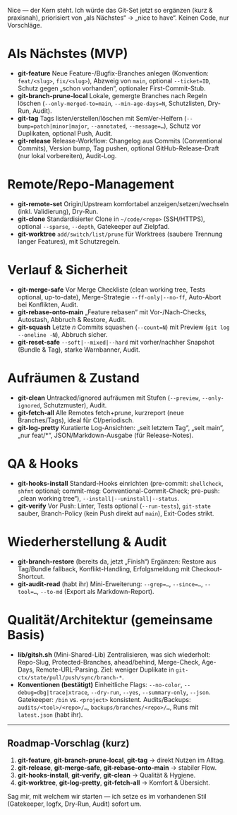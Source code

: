 Nice — der Kern steht. Ich würde das Git-Set jetzt so ergänzen (kurz & praxisnah), priorisiert von „als Nächstes“ → „nice to have“. Keinen Code, nur Vorschläge.

# Als Nächstes (MVP)

* **git-feature**
  Neue Feature-/Bugfix-Branches anlegen (Konvention: `feat/<slug>`, `fix/<slug>`), Abzweig von `main`, optional `--ticket=ID`, Schutz gegen „schon vorhanden“, optionaler First-Commit-Stub.
* **git-branch-prune-local**
  Lokale, gemergte Branches nach Regeln löschen (`--only-merged-to=main`, `--min-age-days=N`, Schutzlisten, Dry-Run, Audit).
* **git-tag**
  Tags listen/erstellen/löschen mit SemVer-Helfern (`--bump=patch|minor|major`, `--annotated`, `--message=…`), Schutz vor Duplikaten, optional Push, Audit.
* **git-release**
  Release-Workflow: Changelog aus Commits (Conventional Commits), Version bump, Tag pushen, optional GitHub-Release-Draft (nur lokal vorbereiten), Audit-Log.

# Remote/Repo-Management

* **git-remote-set**
  Origin/Upstream komfortabel anzeigen/setzen/wechseln (inkl. Validierung), Dry-Run.
* **git-clone**
  Standardisierter Clone in `~/code/<repo>` (SSH/HTTPS), optional `--sparse`, `--depth`, Gatekeeper auf Zielpfad.
* **git-worktree**
  `add/switch/list/prune` für Worktrees (saubere Trennung langer Features), mit Schutzregeln.

# Verlauf & Sicherheit

* **git-merge-safe**
  Vor Merge Checkliste (clean working tree, Tests optional, up-to-date), Merge-Strategie `--ff-only|--no-ff`, Auto-Abort bei Konflikten, Audit.
* **git-rebase-onto-main**
  „Feature rebasen“ mit Vor-/Nach-Checks, Autostash, Abbruch & Restore, Audit.
* **git-squash**
  Letzte *n* Commits squashen (`--count=N`) mit Preview (`git log --oneline -N`), Abbruch sicher.
* **git-reset-safe**
  `--soft|--mixed|--hard` mit vorher/nachher Snapshot (Bundle & Tag), starke Warnbanner, Audit.

# Aufräumen & Zustand

* **git-clean**
  Untracked/ignored aufräumen mit Stufen (`--preview`, `--only-ignored`, Schutzmuster), Audit.
* **git-fetch-all**
  Alle Remotes fetch+prune, kurzreport (neue Branches/Tags), ideal für CI/periodisch.
* **git-log-pretty**
  Kuratierte Log-Ansichten: „seit letztem Tag“, „seit main“, „nur feat/\*“, JSON/Markdown-Ausgabe (für Release-Notes).

# QA & Hooks

* **git-hooks-install**
  Standard-Hooks einrichten (pre-commit: `shellcheck`, `shfmt` optional; commit-msg: Conventional-Commit-Check; pre-push: „clean working tree“), `--install|--uninstall|--status`.
* **git-verify**
  Vor Push: Linter, Tests optional (`--run-tests`), `git-state` sauber, Branch-Policy (kein Push direkt auf `main`), Exit-Codes strikt.

# Wiederherstellung & Audit

* **git-branch-restore** (bereits da, jetzt „Finish“)
  Ergänzen: Restore aus Tag/Bundle fallback, Konflikt-Handling, Erfolgsmeldung mit Checkout-Shortcut.
* **git-audit-read** (habt ihr)
  Mini-Erweiterung: `--grep=…`, `--since=…`, `--tool=…`, `--to-md` (Export als Markdown-Report).

# Qualität/Architektur (gemeinsame Basis)

* **lib/gitsh.sh** (Mini-Shared-Lib)
  Zentralisieren, was sich wiederholt: Repo-Slug, Protected-Branches, ahead/behind, Merge-Check, Age-Days, Remote-URL-Parsing.
  Ziel: weniger Duplikate in `git-ctx/state/pull/push/sync/branch-*`.
* **Konventionen (bestätigt)**
  Einheitliche Flags: `--no-color`, `--debug=dbg|trace|xtrace`, `--dry-run`, `--yes`, `--summary-only`, `--json`.
  Gatekeeper: `/bin` vs. `<project>` konsistent.
  Audits/Backups: `audits/<tool>/<repo>/…`, `backups/branches/<repo>/…`, Runs mit `latest.json` (habt ihr).

---

## Roadmap-Vorschlag (kurz)

1. **git-feature**, **git-branch-prune-local**, **git-tag** → direkt Nutzen im Alltag.
2. **git-release**, **git-merge-safe**, **git-rebase-onto-main** → stabiler Flow.
3. **git-hooks-install**, **git-verify**, **git-clean** → Qualität & Hygiene.
4. **git-worktree**, **git-log-pretty**, **git-fetch-all** → Komfort & Übersicht.

Sag mir, mit welchem wir starten — ich setze es im vorhandenen Stil (Gatekeeper, logfx, Dry-Run, Audit) sofort um.
